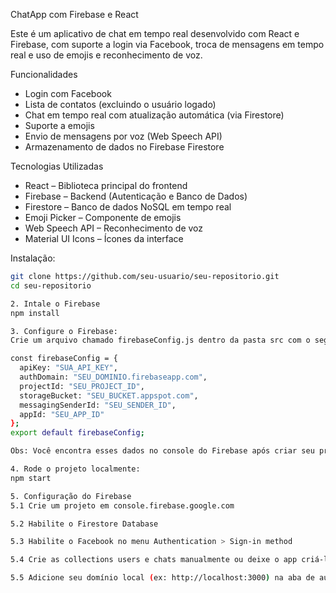 ChatApp com Firebase e React

Este é um aplicativo de chat em tempo real desenvolvido com React e Firebase, com suporte a login via Facebook, troca de mensagens em tempo real e uso de emojis e reconhecimento de voz.


 Funcionalidades

-  Login com Facebook
-  Lista de contatos (excluindo o usuário logado)
-  Chat em tempo real com atualização automática (via Firestore)
-  Suporte a emojis
-  Envio de mensagens por voz (Web Speech API)
-  Armazenamento de dados no Firebase Firestore

Tecnologias Utilizadas

- React – Biblioteca principal do frontend
- Firebase – Backend (Autenticação e Banco de Dados)
- Firestore – Banco de dados NoSQL em tempo real
- Emoji Picker – Componente de emojis
- Web Speech API – Reconhecimento de voz
- Material UI Icons – Ícones da interface

 Instalação:

```bash
git clone https://github.com/seu-usuario/seu-repositorio.git
cd seu-repositorio

2. Intale o Firebase
npm install

3. Configure o Firebase:
Crie um arquivo chamado firebaseConfig.js dentro da pasta src com o seguinte conteúdo:

const firebaseConfig = {
  apiKey: "SUA_API_KEY",
  authDomain: "SEU_DOMINIO.firebaseapp.com",
  projectId: "SEU_PROJECT_ID",
  storageBucket: "SEU_BUCKET.appspot.com",
  messagingSenderId: "SEU_SENDER_ID",
  appId: "SEU_APP_ID"
};
export default firebaseConfig;

Obs: Você encontra esses dados no console do Firebase após criar seu projeto.

4. Rode o projeto localmente:
npm start

5. Configuração do Firebase
5.1 Crie um projeto em console.firebase.google.com

5.2 Habilite o Firestore Database

5.3 Habilite o Facebook no menu Authentication > Sign-in method

5.4 Crie as collections users e chats manualmente ou deixe o app criá-las ao rodar

5.5 Adicione seu domínio local (ex: http://localhost:3000) na aba de autenticação do Facebook no Firebase


